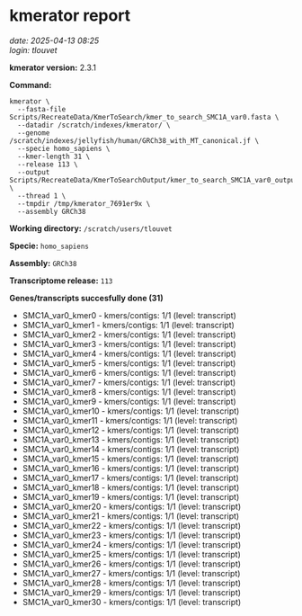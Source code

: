 # kmerator report
*date: 2025-04-13 08:25*  
*login: tlouvet*

**kmerator version:** 2.3.1

**Command:**

```
kmerator \
  --fasta-file Scripts/RecreateData/KmerToSearch/kmer_to_search_SMC1A_var0.fasta \
  --datadir /scratch/indexes/kmerator/ \
  --genome /scratch/indexes/jellyfish/human/GRCh38_with_MT_canonical.jf \
  --specie homo_sapiens \
  --kmer-length 31 \
  --release 113 \
  --output Scripts/RecreateData/KmerToSearchOutput/kmer_to_search_SMC1A_var0_output \
  --thread 1 \
  --tmpdir /tmp/kmerator_7691er9x \
  --assembly GRCh38
```

**Working directory:** `/scratch/users/tlouvet`

**Specie:** `homo_sapiens`

**Assembly:** `GRCh38`

**Transcriptome release:** `113`

**Genes/transcripts succesfully done (31)**

- SMC1A_var0_kmer0 - kmers/contigs: 1/1 (level: transcript)
- SMC1A_var0_kmer1 - kmers/contigs: 1/1 (level: transcript)
- SMC1A_var0_kmer2 - kmers/contigs: 1/1 (level: transcript)
- SMC1A_var0_kmer3 - kmers/contigs: 1/1 (level: transcript)
- SMC1A_var0_kmer4 - kmers/contigs: 1/1 (level: transcript)
- SMC1A_var0_kmer5 - kmers/contigs: 1/1 (level: transcript)
- SMC1A_var0_kmer6 - kmers/contigs: 1/1 (level: transcript)
- SMC1A_var0_kmer7 - kmers/contigs: 1/1 (level: transcript)
- SMC1A_var0_kmer8 - kmers/contigs: 1/1 (level: transcript)
- SMC1A_var0_kmer9 - kmers/contigs: 1/1 (level: transcript)
- SMC1A_var0_kmer10 - kmers/contigs: 1/1 (level: transcript)
- SMC1A_var0_kmer11 - kmers/contigs: 1/1 (level: transcript)
- SMC1A_var0_kmer12 - kmers/contigs: 1/1 (level: transcript)
- SMC1A_var0_kmer13 - kmers/contigs: 1/1 (level: transcript)
- SMC1A_var0_kmer14 - kmers/contigs: 1/1 (level: transcript)
- SMC1A_var0_kmer15 - kmers/contigs: 1/1 (level: transcript)
- SMC1A_var0_kmer16 - kmers/contigs: 1/1 (level: transcript)
- SMC1A_var0_kmer17 - kmers/contigs: 1/1 (level: transcript)
- SMC1A_var0_kmer18 - kmers/contigs: 1/1 (level: transcript)
- SMC1A_var0_kmer19 - kmers/contigs: 1/1 (level: transcript)
- SMC1A_var0_kmer20 - kmers/contigs: 1/1 (level: transcript)
- SMC1A_var0_kmer21 - kmers/contigs: 1/1 (level: transcript)
- SMC1A_var0_kmer22 - kmers/contigs: 1/1 (level: transcript)
- SMC1A_var0_kmer23 - kmers/contigs: 1/1 (level: transcript)
- SMC1A_var0_kmer24 - kmers/contigs: 1/1 (level: transcript)
- SMC1A_var0_kmer25 - kmers/contigs: 1/1 (level: transcript)
- SMC1A_var0_kmer26 - kmers/contigs: 1/1 (level: transcript)
- SMC1A_var0_kmer27 - kmers/contigs: 1/1 (level: transcript)
- SMC1A_var0_kmer28 - kmers/contigs: 1/1 (level: transcript)
- SMC1A_var0_kmer29 - kmers/contigs: 1/1 (level: transcript)
- SMC1A_var0_kmer30 - kmers/contigs: 1/1 (level: transcript)
